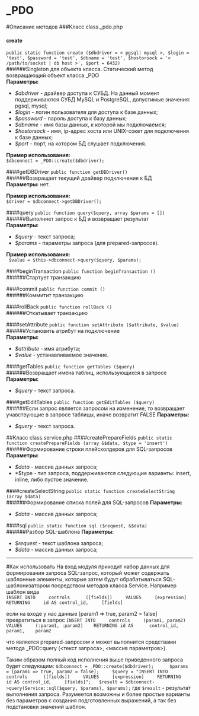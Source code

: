 _PDO
====
#Описание методов
###Класс class._pdo.php
#### create
`public static function create ($dbdriver = < pgsql| mysql >, $login = 'test', $password = 'test', $dbname = 'test', $hostorsock = '< /path/to/socket | db host >', $port = 6432)`   
######Singleton для объекта класса. Статический метод возвращающий объект класса _PDO  
**Параметры:**
* *$dbdriver* - драйвер доступа к СУБД. На данный момент поддерживаются СУБД MySQL и PostgreSQL, допустимые значения: pgsql, mysql;
* *$login* - логин пользователя для доступа к базе данных;
* *$password* - пароль доступа к базу данных;
* *$dbname* - имя базы данных, к которой мы подключаемся;
* *$hostorsock* - имя, ip-адрес хоста или UNIX-сокет для подключения к базе данных;
* *$port* - порт, на котором БД слушает подключения.    

**Пример использования:**    
`$dbconnect = _PDO::create($dbdriver);`

####getDBDriver
`public function getDBDriver()`   
######Возвращает текущий драйвер подключения к БД  
**Параметры:** нет.    

**Пример использования:**    
`$driver = $dbconnect->getDBDriver();`

####query
`public function query($query, array $params = [])`   
######Выполняет запрос к БД и возвращает результат    
**Параметры:**
* *$query* - текст запроса;
* *$params* - параметры запроса (для prepared-запросов).    

**Пример использования:**     
` $value = $this->dbconnect->query($query, $params);`

####beginTransaction
`public function beginTransaction ()`   
######Стартует транзакцию  

####commit
`public function commit ()`   
######Коммитит транзакцию  

####rollBack
`public function rollBack ()`   
######Откатывает транзакцию  

####setAttribute
`public function setAttribute ($attribute, $value)`   
######Установить атрибут на подключение  
**Параметры:**   
* *$attribute* - имя атрибута;
* *$value* - устанавливаемое значение.

####getTables
`public function getTables ($query)`   
######Возвращает имена таблиц, использующихся в запросе  
**Параметры:**    
* *$query* - текст запроса.

####getEditTables
`public function getEditTables ($query)`   
######Если запрос является запросом на изменение, то возвращает учавствующие в запросе таблицы, иначе возвратит FALSE 
**Параметры:**    
* *$query* - текст запроса.


##Класс class.service.php
####createPrepareFields
`public static function createPrepareFields (array &$data, $type = 'insert')`   
######Формирование строки плейсхолдеров для SQL-запросов
**Параметры:**    
* *$data* - массив данных запроса;
* *$type - тип запроса, поддерживаются следующие варианты: insert, inline, либо пустое значение.

####createSelectString
`public static function createSelectString (array $data)`   
######Формирование списка полей для SQL-запросов
**Параметры:**    
* *$data* - массив данных запроса;

####sql
`public static function sql ($request, &$data)`   
######Разбор SQL-шаблона
**Параметры:**    
* *$request* - текст шаблона запроса;
* *$data* - массив данных запроса;

------------------------------------------------------------------------------------------------------------

#Как использовать
На вход модуля приходит набор данных для формирования запроса SQL-запрос, который может содержать шаблонные элементы, которые затем будут обрабатываться SQL-шаблонизатором посредством методов класса Service.
Например шаблон вида     
`INSERT INTO    
   controls     
   ([fields])    
 VALUES    
   [expression]    
 RETURNING    
   id AS control_id,    
   [fields]`   

если на входе у нас данные [param1 => true, param2 = false]
превратиться в запрос
`INSERT INTO    
   controls    
   (param1, param2)      
VALUES    
   (:param1, :param2)   
RETURNING
   id AS     
   control_id,   
   param1,   
   param2`   

что является prepared-запросом и может выполнится средствами метода _PDO::query (<текст запроса>, <массив параметров>).

Таким образом полный код исполнения выше приведенного запроса будет следующим:
`$dbconnect = _PDO::create($dbdriver);     
$params = [param1 => true, param2 = false];    
$query = "INSERT INTO    
           controls     
           ([fields])    
         VALUES    
           [expression]    
         RETURNING    
           id AS control_id,    
           [fields]";  
$result = $dbconnect->query(Service::sql($query, $params), $params);`
где `$result` - результат выполнения запроса.
Разумеется возможны и более простые варианты без параметров с создания подготовленных выражений, а так без подстановки значений шаблон.
